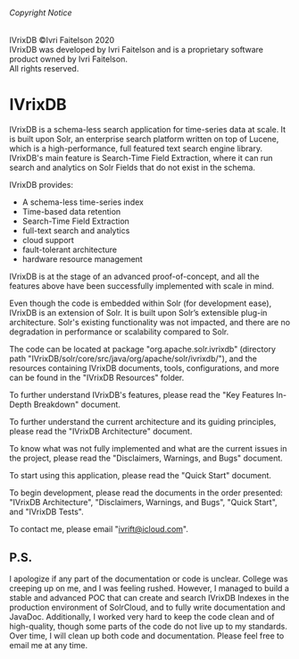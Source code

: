 ###### Copyright Notice
<p>
IVrixDB ©Ivri Faitelson 2020<br>
IVrixDB was developed by Ivri Faitelson and is a proprietary software product owned by Ivri Faitelson.<br>
All rights reserved.
</p>


# IVrixDB 
IVrixDB is a schema-less search application for time-series data at scale.
It is built upon Solr, an enterprise search platform written on top of Lucene,
which is a high-performance, full featured text search engine library.
IVrixDB's main feature is Search-Time Field Extraction, where it can run search and analytics
on Solr Fields that do not exist in the schema.

IVrixDB provides:
- A schema-less time-series index
- Time-based data retention
- Search-Time Field Extraction
- full-text search and analytics
- cloud support
- fault-tolerant architecture
- hardware resource management

IVrixDB is at the stage of an advanced proof-of-concept, and all the
features above have been successfully implemented with scale in mind.

Even though the code is embedded within Solr (for development ease), IVrixDB is an extension of Solr.
It is built upon Solr’s extensible plug-in architecture. Solr's existing functionality was not impacted,
and there are no degradation in performance or scalability compared to Solr.

The code can be located at package "org.apache.solr.ivrixdb" (directory path "IVrixDB/solr/core/src/java/org/apache/solr/ivrixdb/"),
and the resources containing IVrixDB documents, tools, configurations, and more can be found in the "IVrixDB Resources" folder.

To further understand IVrixDB's features, please read the "Key Features In-Depth Breakdown" document.

To further understand the current architecture and its guiding principles, please read the "IVrixDB Architecture" document.

To know what was not fully implemented and what are the current issues in the project,
please read the "Disclaimers, Warnings, and Bugs" document.

To start using this application, please read the "Quick Start" document.

To begin development, please read the documents in the order presented:
"IVrixDB Architecture", "Disclaimers, Warnings, and Bugs", "Quick Start", and "IVrixDB Tests".

To contact me, please email "ivrift@icloud.com".

## P.S.
I apologize if any part of the documentation or code is unclear. College was creeping up on me, and
I was feeling rushed. However, I managed to build a stable and advanced POC that can create and search
IVrixDB Indexes in the production environment of SolrCloud, and to fully write documentation and JavaDoc.
Additionally, I worked very hard to keep the code clean and of high-quality, though some parts of the code do not
live up to my standards. Over time, I will clean up both code and documentation. Please feel free to email me at any time.